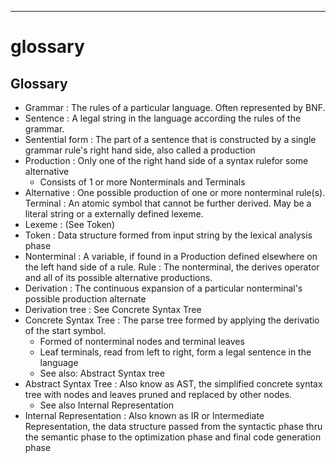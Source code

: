 ---
# glossary

## Glossary

- Grammar : The rules of a particular language. Often represented by BNF.
- Sentence  : A legal string in the language according the rules of the grammar.
- Sentential form : The part of a sentence that is constructed by a single grammar rule's right hand side, also called a production
- Production : Only one of the right hand side of a syntax rulefor some alternative
  * Consists of 1 or more Nonterminals and Terminals
- Alternative : One possible production of one or more nonterminal rule(s).
Terminal : An atomic symbol that cannot be further derived. May be a literal string or a externally defined lexeme.
- Lexeme : (See Token)
- Token : Data structure formed from input string by the lexical analysis phase
- Nonterminal   : A variable, if found in a Production  defined  elsewhere on the left hand side of a rule.
Rule : The nonterminal, the derives operator and all of its possible alternative productions.
- Derivation  : The continuous  expansion of a particular  nonterminal's possible production alternate
- Derivation tree : See Concrete Syntax Tree
- Concrete Syntax Tree :  The parse tree formed by applying the derivatio of the start symbol.
  * Formed of nonterminal nodes and terminal leaves
  * Leaf terminals, read from left to right,  form a legal sentence in the language
  * See also: Abstract Syntax tree
- Abstract Syntax Tree : Also know as AST, the simplified concrete syntax tree with nodes and leaves pruned and replaced by other nodes.
  * See also Internal Representation
- Internal Representation  : Also known as IR or Intermediate Representation, the data structure passed from the syntactic phase thru the semantic phase to the optimization phase and final code generation phase



